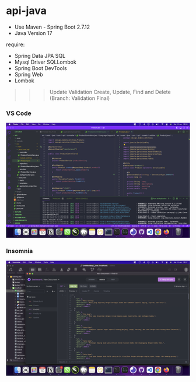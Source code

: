 # api-java
- Use Maven - Spring Boot 2.7.12
- Java Version 17

require:
- Spring Data JPA SQL
- Mysql Driver SQLLombok
- Spring Boot DevTools 
- Spring Web
- Lombok

>>> Update Validation Create, Update, Find and Delete (Branch: Validation Final)




<h3>VS Code </h3>
<img src="/Screen Shot 1.png" alt=""/>

<h3>Insomnia</h3>
<img src="/Screen Shot 2.png" alt=""/>

